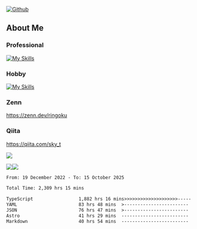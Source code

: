 [![Github](https://img.shields.io/github/followers/skyt-a?label=Follow&style=social)](https://github.com/skyt-a)

## About Me
### Professional
[![My Skills](https://skillicons.dev/icons?i=react,ts,js,nodejs,java,graphql,firebase,githubactions&theme=light)](https://skillicons.dev)
### Hobby
[![My Skills](https://skillicons.dev/icons?i=unity,rust,py&theme=light)](https://skillicons.dev)

### Zenn
https://zenn.dev/ringoku
### Qiita
https://qiita.com/sky_t


![](https://github-profile-summary-cards.vercel.app/api/cards/profile-details?username=skyt-a&theme=default)

![](https://github-profile-summary-cards.vercel.app/api/cards/repos-per-language?username=skyt-a&theme=default)![](https://github-profile-summary-cards.vercel.app/api/cards/stats?username=RinGoku&theme=default)

<!--START_SECTION:waka-->

```txt
From: 19 December 2022 - To: 15 October 2025

Total Time: 2,309 hrs 15 mins

TypeScript                 1,882 hrs 16 mins>>>>>>>>>>>>>>>>>>>>-----   81.51 %
YAML                       83 hrs 48 mins  >------------------------   03.63 %
JSON                       76 hrs 47 mins  >------------------------   03.33 %
Astro                      41 hrs 29 mins  -------------------------   01.80 %
Markdown                   40 hrs 54 mins  -------------------------   01.77 %
```

<!--END_SECTION:waka-->
